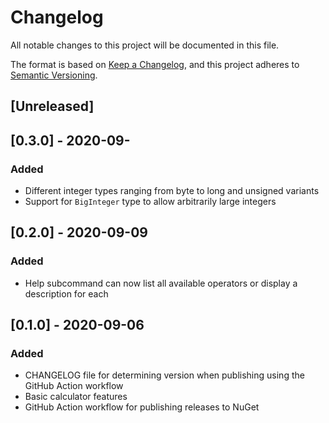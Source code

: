 # Changelog
All notable changes to this project will be documented in this file.

The format is based on [Keep a Changelog](https://keepachangelog.com/en/1.0.0/),
and this project adheres to [Semantic Versioning](https://semver.org/spec/v2.0.0.html).

## [Unreleased]

## [0.3.0] - 2020-09-
### Added
- Different integer types ranging from byte to long and unsigned variants
- Support for `BigInteger` type to allow arbitrarily large integers

## [0.2.0] - 2020-09-09
### Added
- Help subcommand can now list all available operators or display a description for each

## [0.1.0] - 2020-09-06
### Added
- CHANGELOG file for determining version when publishing using the GitHub Action workflow
- Basic calculator features
- GitHub Action workflow for publishing releases to NuGet
